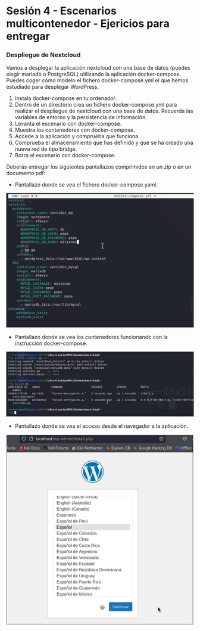# **Sesión 4 - Escenarios multicontenedor - Ejericios para entregar**

### Despliegue de Nextcloud
Vamos a desplegar la aplicación nextcloud con una base de datos (puedes elegir mariadb o PostgreSQL) utilizando la aplicación docker-compose. Puedes coger cómo modelo el fichero docker-compose.yml el que hemos estudiado para desplegar WordPress.

1. Instala docker-compose en tu ordenador.
2. Dentro de un directorio crea un fichero docker-compose.yml para realizar el despliegue de nextcloud con una base de datos. Recuerda las variables de entorno y la persistencia de información.
3. Levanta el escenario con docker-compose.
4. Muestra los contenedores con docker-compose.
5. Accede a la aplicación y comprueba que funciona.
6. Comprueba el almacenamiento que has definido y que se ha creado una nueva red de tipo bridge.
7. Borra el escenario con docker-compose.

Deberás entregar los siguientes pantallazos comprimidos en un zip o en un documento pdf:

- Pantallazo donde se vea el fichero docker-compose.yaml.

![](img/img1.PNG)

- Pantallazo donde se vea los contenedores funcionando con la instrucción docker-compose.

![](img/img2.PNG)

- Pantallazo donde se vea el acceso desde el navegador a la aplicación.

![](img/img3.PNG)
